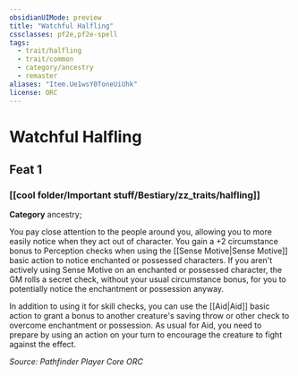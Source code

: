 ```yaml
---
obsidianUIMode: preview
title: "Watchful Halfling"
cssclasses: pf2e,pf2e-spell
tags:
  - trait/halfling
  - trait/common
  - category/ancestry
  - remaster
aliases: "Item.Ue1wsY0ToneUiUhk"
license: ORC
---
```

# Watchful Halfling
## Feat 1
### [[cool folder/Important stuff/Bestiary/zz_traits/halfling]]

**Category** ancestry; 




You pay close attention to the people around you, allowing you to more easily notice when they act out of character. You gain a +2 circumstance bonus to Perception checks when using the [[Sense Motive|Sense Motive]] basic action to notice enchanted or possessed characters. If you aren't actively using Sense Motive on an enchanted or possessed character, the GM rolls a secret check, without your usual circumstance bonus, for you to potentially notice the enchantment or possession anyway.

In addition to using it for skill checks, you can use the [[Aid|Aid]] basic action to grant a bonus to another creature's saving throw or other check to overcome enchantment or possession. As usual for Aid, you need to prepare by using an action on your turn to encourage the creature to fight against the effect.

*Source: Pathfinder Player Core*
*ORC*